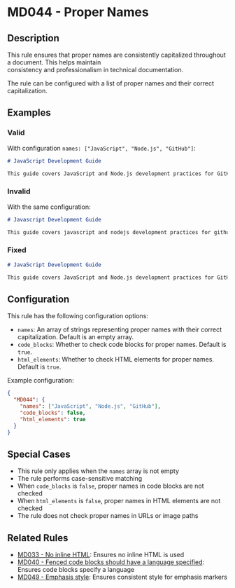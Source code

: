 # MD044 - Proper Names

## Description

This rule ensures that proper names are consistently capitalized throughout a document. This helps maintain  
consistency and professionalism in technical documentation.

The rule can be configured with a list of proper names and their correct capitalization.

<!-- rumdl-disable MD044 -->
## Examples

### Valid

With configuration `names: ["JavaScript", "Node.js", "GitHub"]`:

```markdown
# JavaScript Development Guide

This guide covers JavaScript and Node.js development practices for GitHub projects.
```

### Invalid

With the same configuration:

```markdown
# Javascript Development Guide

This guide covers javascript and nodejs development practices for github projects.
```

### Fixed

```markdown
# JavaScript Development Guide

This guide covers JavaScript and Node.js development practices for GitHub projects.
```
<!-- rumdl-enable MD044 -->

## Configuration

This rule has the following configuration options:

- `names`: An array of strings representing proper names with their correct capitalization. Default is an empty array.
- `code_blocks`: Whether to check code blocks for proper names. Default is `true`.
- `html_elements`: Whether to check HTML elements for proper names. Default is `true`.

Example configuration:

```json
{
  "MD044": {
    "names": ["JavaScript", "Node.js", "GitHub"],
    "code_blocks": false,
    "html_elements": true
  }
}
```

## Special Cases

- This rule only applies when the `names` array is not empty
- The rule performs case-sensitive matching
- When `code_blocks` is `false`, proper names in code blocks are not checked
- When `html_elements` is `false`, proper names in HTML elements are not checked
- The rule does not check proper names in URLs or image paths

## Related Rules

- [MD033 - No inline HTML](md033.md): Ensures no inline HTML is used
- [MD040 - Fenced code blocks should have a language specified](md040.md): Ensures code blocks specify a language
- [MD049 - Emphasis style](md049.md): Ensures consistent style for emphasis markers
